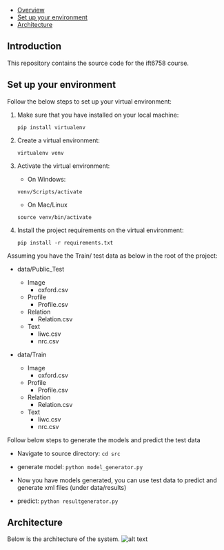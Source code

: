 - [Overview](#overview) 
- [Set up your environment](#env)
- [Architecture](#architect)



<a name="overview"></a>
## Introduction 
This repository contains the source code for the ift6758 course. 

<a name="env"></a>
## Set up your environment

Follow the below steps to set up your virtual environment:


1) Make sure that you have installed on your local machine:

    ```pip install virtualenv```
2) Create a virtual environment:

    ```virtualenv venv```
3) Activate the virtual environment:

   - On Windows:

    ```venv/Scripts/activate``` 
    
   - On Mac/Linux
   
   ```source venv/bin/activate``` 
4) Install the project requirements on the virtual environment:

    ```pip install -r requirements.txt```

Assuming you have the Train/ test data as below in the root of the project:
 - data/Public_Test
   - Image
     - oxford.csv
   - Profile
     - Profile.csv
   - Relation
     - Relation.csv
   - Text
     - liwc.csv
     - nrc.csv
     
 - data/Train
   - Image
     - oxford.csv
   - Profile
     - Profile.csv
   - Relation
     - Relation.csv
   - Text
     - liwc.csv
     - nrc.csv

Follow below steps to generate the models and predict the test data
- Navigate to source directory: `cd src`

- generate model: `python model_generator.py`
- Now you have models generated, you can use test data to predict and generate xml files (under data/results)
- predict: `python resultgenerator.py` 


<a name="architect"></a>
## Architecture
Below is the architecture of the system.
![alt text](model.JPG)
 
